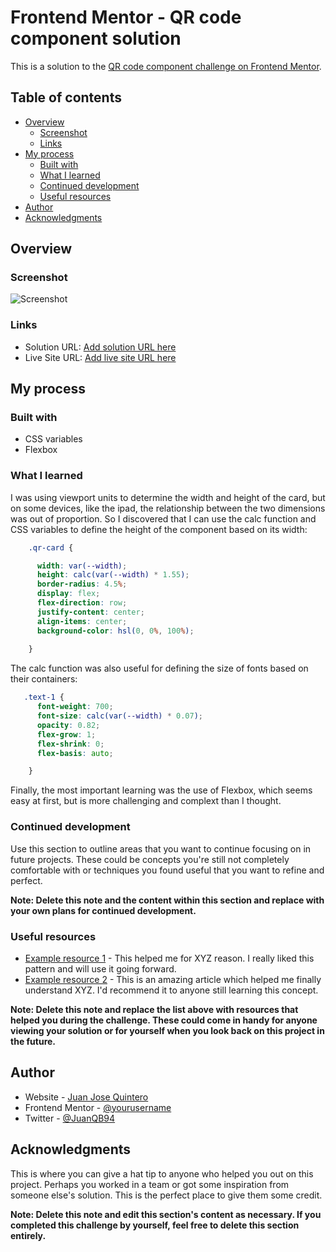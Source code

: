 # Frontend Mentor - QR code component solution

This is a solution to the [QR code component challenge on Frontend Mentor](https://www.frontendmentor.io/challenges/qr-code-component-iux_sIO_H).

## Table of contents

- [Overview](#overview)
  - [Screenshot](#screenshot)
  - [Links](#links)
- [My process](#my-process)
  - [Built with](#built-with)
  - [What I learned](#what-i-learned)
  - [Continued development](#continued-development)
  - [Useful resources](#useful-resources)
- [Author](#author)
- [Acknowledgments](#acknowledgments)

## Overview

### Screenshot

![Screenshot](./screenshot.png)

### Links

- Solution URL: [Add solution URL here](https://github.com/Corsarrior/qr-component.git)
- Live Site URL: [Add live site URL here](https://qr-component-challenge.glitch.me/)

## My process

### Built with

- CSS variables
- Flexbox

### What I learned

I was using viewport units to determine the width and height of the card, but on some devices, like the ipad, the relationship between the two dimensions was out of proportion. So I discovered that I can use the calc function and CSS variables to define the height of the component based on its width:

```css
    .qr-card {

      width: var(--width);
      height: calc(var(--width) * 1.55);
      border-radius: 4.5%;
      display: flex;
      flex-direction: row;
      justify-content: center;
      align-items: center;
      background-color: hsl(0, 0%, 100%);
      
    }
```

The calc function was also useful for defining the size of fonts based on their containers:

```css
   .text-1 {
      font-weight: 700;
      font-size: calc(var(--width) * 0.07);
      opacity: 0.82;
      flex-grow: 1;
      flex-shrink: 0;
      flex-basis: auto;

    }
```
Finally, the most important learning was the use of Flexbox, which seems easy at first, but is more challenging and complext than I thought.

### Continued development

Use this section to outline areas that you want to continue focusing on in future projects. These could be concepts you're still not completely comfortable with or techniques you found useful that you want to refine and perfect.

**Note: Delete this note and the content within this section and replace with your own plans for continued development.**

### Useful resources

- [Example resource 1](https://www.example.com) - This helped me for XYZ reason. I really liked this pattern and will use it going forward.
- [Example resource 2](https://www.example.com) - This is an amazing article which helped me finally understand XYZ. I'd recommend it to anyone still learning this concept.

**Note: Delete this note and replace the list above with resources that helped you during the challenge. These could come in handy for anyone viewing your solution or for yourself when you look back on this project in the future.**

## Author

- Website - [Juan Jose Quintero](https://www.your-site.com)
- Frontend Mentor - [@yourusername](https://www.frontendmentor.io/profile/yourusername)
- Twitter - [@JuanQB94](https://www.twitter.com/yourusername)


## Acknowledgments

This is where you can give a hat tip to anyone who helped you out on this project. Perhaps you worked in a team or got some inspiration from someone else's solution. This is the perfect place to give them some credit.

**Note: Delete this note and edit this section's content as necessary. If you completed this challenge by yourself, feel free to delete this section entirely.**

